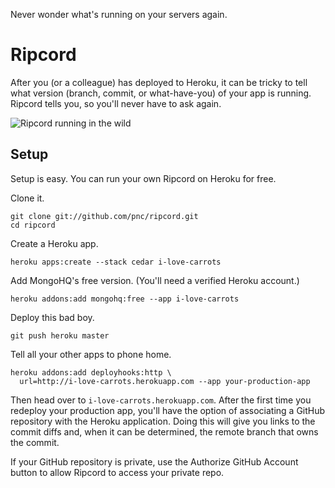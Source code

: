 Never wonder what's running on your servers again.

# Ripcord

After you (or a colleague) has deployed to Heroku, it can be tricky to tell what version (branch, commit, or what-have-you) of your app is running. Ripcord tells you, so you'll never have to ask again.

![Ripcord running in the wild](ripcord/raw/master/web/banner.png)

## Setup

Setup is easy. You can run your own Ripcord on Heroku for free.

Clone it.

    git clone git://github.com/pnc/ripcord.git
    cd ripcord
    
Create a Heroku app.

    heroku apps:create --stack cedar i-love-carrots

Add MongoHQ's free version. (You'll need a verified Heroku account.)

    heroku addons:add mongohq:free --app i-love-carrots

Deploy this bad boy.

    git push heroku master

Tell all your other apps to phone home.

    heroku addons:add deployhooks:http \
      url=http://i-love-carrots.herokuapp.com --app your-production-app

Then head over to `i-love-carrots.herokuapp.com`. After the first time you redeploy your production app, you'll have the option of associating a GitHub repository with the Heroku application. Doing this will give you links to the commit diffs and, when it can be determined, the remote branch that owns the commit.

If your GitHub repository is private, use the Authorize GitHub Account button to allow Ripcord to access your private repo.